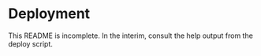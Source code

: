 # Deployment

This README is incomplete. In the interim, consult the help output from the deploy script.
